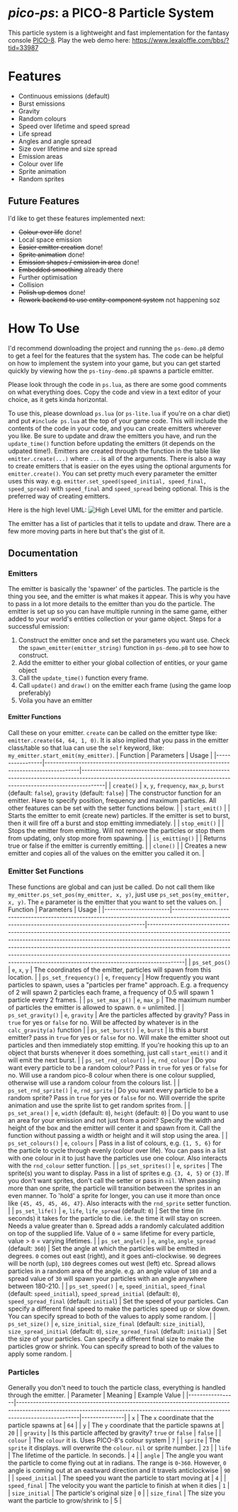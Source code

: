 # *pico-ps*: a PICO-8 Particle System

This particle system is a lightweight and fast implementation for the fantasy console [PICO-8](https://www.lexaloffle.com/pico-8.php).
Play the web demo here: https://www.lexaloffle.com/bbs/?tid=33987

# Features
 - Continuous emissions (default)
 - Burst emissions
 - Gravity
 - Random colours
 - Speed over lifetime and speed spread
 - Life spread
 - Angles and angle spread
 - Size over lifetime and size spread
 - Emission areas
 - Colour over life
 - Sprite animation
 - Random sprites

## Future Features
I'd like to get these features implemented next:
- ~~Colour over life~~ done!
- Local space emission
- ~~Easier emitter creation~~ done!
- ~~Sprite animation~~ done!
- ~~Emission shapes / emission in area~~ done!
- ~~Embedded smoothing~~ already there
- Further optimisation
- Collision
- ~~Polish up demos~~ done!
- ~~Rework backend to use entity-component system~~ not happening soz

# How To Use
I'd recommend downloading the project and running the `ps-demo.p8` demo to get a feel for the features that the system has. The code can be helpful on how to implement the system into your game, but you can get started quickly by viewing how the `ps-tiny-demo.p8` spawns a particle emitter.

Please look through the code in `ps.lua`, as there are some good comments on what everything does. Copy the code and view in a text editor of your choice, as it gets kinda horizontal.

To use this, please download `ps.lua` (or `ps-lite.lua` if you're on a char diet) and put `#include ps.lua` at the top of your game code. This will include the contents of the code in your code, and you can create emitters wherever you like. Be sure to update and draw the emitters you have, and run the `update_time()` function before updating the emitters (it depends on the udpated time!). Emitters are created through the function in the table like `emitter.create(...)` where `...` is all of the arguments. There is also a way to create emitters that is easier on the eyes using the optional arguments for `emitter.create()`. You can set pretty much every parameter the emitter uses this way. e.g.
`emitter.set_speed(speed_initial, speed_final, speed_spread)` with `speed_final` and `speed_spread` being optional. This is the preferred way of creating emitters.

Here is the high level UML:
![High Level UML for the emitter and particle.](https://github.com/MaxwellDexter/pico-ps/blob/master/readme_images/high-level-uml.png)

The emitter has a list of particles that it tells to update and draw. There are a few more moving parts in here but that's the gist of it. 

## Documentation
### Emitters
The emitter is basically the 'spawner' of the particles. The particle is the thing you see, and the emitter is what makes it appear.
This is why you have to pass in a lot more details to the emitter than you do the particle.
The emitter is set up so you can have multiple running in the same game, either added to your world's entities collection or your game object.
Steps for a successful emission:
1. Construct the emitter once and set the parameters you want use. Check the `spawn_emitter(emitter_string)` function in `ps-demo.p8` to see how to construct.
2. Add the emitter to either your global collection of entities, or your game object
3. Call the `update_time()` function every frame.
4. Call `update()` and `draw()` on the emitter each frame (using the game loop preferably)
5. Voila you have an emitter

#### Emitter Functions
Call these on your emitter. `create` can be called on the emitter type like: `emitter.create(64, 64, 1, 0)`. It is also implied that you pass in the emitter class/table so that lua can use the `self` keyword, like: `my_emitter.start_emit(my_emitter)`.
| Function        | Parameters                                                                               | Usage                                                                                                                                                              |
|-----------------|------------------------------------------------------------------------------------------|--------------------------------------------------------------------------------------------------------------------------------------------------------------------|
| `create()`      | `x`, `y`, `frequency`, `max_p`, `burst` (default: `false`), `gravity` (default: `false`) | The constructor function for an emitter. Have to specify position, frequency and maximum particles. All other features can be set with the setter functions below. |
| `start_emit()`  |                                                                                          | Starts the emitter to emit (create new) particles. If the emitter is set to burst, then it will fire off a burst and stop emitting immediately.                    |
| `stop_emit()`   |                                                                                          | Stops the emitter from emitting. Will not remove the particles or stop them from updating, only stop more from spawning.                                           |
| `is_emitting()` |                                                                                          | Returns true or false if the emitter is currently emitting.                                                                                                        |
| `clone()`       |                                                                                          | Creates a new emitter and copies all of the values on the emitter you called it on.                                                                                |

### Emitter Set Functions
These functions are global and can just be called. Do not call them like `my_emitter.ps_set_pos(my_emitter, x, y)`, just use `ps_set_pos(my_emitter, x, y)`. The `e` parameter is the emitter that you want to set the values on.
| Function              | Parameters                                                                                                                                       | Usage                                                                                                                                                                                                                                                                                                                                                                                                             |
|-----------------------|--------------------------------------------------------------------------------------------------------------------------------------------------|-------------------------------------------------------------------------------------------------------------------------------------------------------------------------------------------------------------------------------------------------------------------------------------------------------------------------------------------------------------------------------------------------------------------|
| `ps_set_pos()`        | `e`, `x`, `y`                                                                                                                                    | The coordinates of the emitter, particles will spawn from this location.                                                                                                                                                                                                                                                                                                                                          |
| `ps_set_frequency()`  | `e`, `frequency`                                                                                                                                 | How frequently you want particles to spawn, uses a "particles per frame" approach. E.g. a frequency of 2 will spawn 2 particles each frame, a frequency of 0.5 will spawn 1 particle every 2 frames.                                                                                                                                                                                                              |
| `ps_set_max_p()`      | `e`, `max_p`                                                                                                                                     | The maximum number of particles the emitter is allowed to spawn. `0` = unlimited.                                                                                                                                                                                                                                                                                                                                 |
| `ps_set_gravity()`    | `e`, `gravity`                                                                                                                                   | Are the particles affected by gravity? Pass in `true` for yes or `false` for no. Will be affected by whatever is in the `calc_gravity(a)` function                                                                                                                                                                                                                                                                |
| `ps_set_burst()`      | `e`, `burst`                                                                                                                                     | Is this a burst emitter? pass in `true` for yes or `false` for no. Will make the emitter shoot out particles and then immediately stop emitting. If you're hooking this up to an object that bursts whenever it does something, just call `start_emit()` and it will emit the next burst.                                                                                                                         |
| `ps_set_rnd_colour()` | `e`, `rnd_colour`                                                                                                                                | Do you want every particle to be a random colour? Pass in `true` for yes or `false` for no. Will use a random pico-8 colour when there is one colour supplied, otherwise will use a random colour from the colours list.                                                                                                                                                                                          |
| `ps_set_rnd_sprite()` | `e`, `rnd_sprite`                                                                                                                                | Do you want every particle to be a random sprite? Pass in `true` for yes or `false` for no. Will override the sprite animation and use the sprite list to get random sprites from.                                                                                                                                                                                                                                |
| `ps_set_area()`       | `e`, `width` (default: `0`), `height` (default: `0`)                                                                                             | Do you want to use an area for your emission and not just from a point? Specify the width and height of the box and the emitter will center it and spawn from it. Call the function without passing a width or height and it will stop using the area.                                                                                                                                                            |
| `ps_set_colours()`    | `e`, `colours`                                                                                                                                   | Pass in a list of colours, e.g. `{1, 5, 6}` for the particle to cycle through evenly (colour over life). You can pass in a list with one colour in it to just have the particles use one colour. Also interacts with the `rnd_colour` setter function.                                                                                                                                                            |
| `ps_set_sprites()`    | `e`, `sprites`                                                                                                                                   | The sprite(s) you want to display. Pass in a list of sprites e.g. `{3, 4, 5}` or `{3}`. If you don't want sprites, don't call the setter or pass in `nil`. When passing more than one sprite, the particle will transition between the sprites in an even manner. To 'hold' a sprite for longer, you can use it more than once like `{45, 45, 45, 46, 47}`. Also interacts with the `rnd_sprite` setter function. |
| `ps_set_life()`       | `e`, `life`, `life_spread` (default: `0`)                                                                                                        | Set the time (in seconds) it takes for the particle to die. i.e. the time it will stay on screen. Needs a value greater than `0`. Spread adds a randomly calculated addition on top of the supplied life. Value of `0` = same lifetime for every particle, value > `0` = varying lifetimes.                                                                                                                       |
| `ps_set_angle()`      | `e`, `angle`, `angle_spread` (default: `360`)                                                                                                    | Set the angle at which the particles will be emitted in degrees. `0` comes out east (right), and it goes anti-clockwise. `90` degrees will be north (up), `180` degrees comes out west (left) etc. Spread allows particles in a random area of the angle. e.g. an angle value of `180` and a spread value of `30` will spawn your particles with an angle anywhere between 180-210.                               |
| `ps_set_speed()`      | `e`, `speed_initial`, `speed_final` (default: `speed_initial`), `speed_spread_initial` (default: `0`), `speed_spread_final` (default: `initial`) | Set the speed of your particles. Can specify a different final speed to make the particles speed up or slow down. You can specify spread to both of the values to apply some random.                                                                                                                                                                                                                              |
| `ps_set_size()`       | `e`, `size_initial`, `size_final` (default: `size_initial`), `size_spread_initial` (default: `0`), `size_spread_final` (default: `initial`)      | Set the size of your particles. Can specify a different final size to make the particles grow or shrink. You can specify spread to both of the values to apply some random.                                                                                                                                                                                                                                       |

### Particles
Generally you don't need to touch the particle class, everything is handled through the emitter.
| Parameter       | Meaning                                                                                                                                                                          | Example Value |
|-----------------|----------------------------------------------------------------------------------------------------------------------------------------------------------------------------------|---------------|
| `x`             | The `x` coordinate that the particle spawns at                                                                                                                                   | `64`          |
| `y`             | The `y` coordinate that the particle spawns at                                                                                                                                   | `20`          |
| `gravity`       | Is this particle affected by gravity? `true` or `false`                                                                                                                          | `false`       |
| `colour`        | The `colour` it is. Uses PICO-8's colour system                                                                                                                                  | `7`           |
| `sprite`        | The `sprite` it displays. will overwrite the `colour`. `nil` or sprite number.                                                                                                   | `23`          |
| `life`          | The lifetime of the particle. In seconds.                                                                                                                                        | `4`           |
| `angle`         | The angle you want the particle to come flying out at in radians. The range is `0`-`360`. However, `0` angle is coming out at an eastward direction and it travels anticlockwise | `90`          |
| `speed_initial` | The speed you want the particle to start moving at                                                                                                                               | `4`           |
| `speed_final`   | The velocity you want the particle to finish at when it dies                                                                                                                     | `1`           |
| `size_initial`  | The particle's original size                                                                                                                                                     | `0`           |
| `size_final`    | The size you want the particle to grow/shrink to                                                                                                                                 | 5             |
